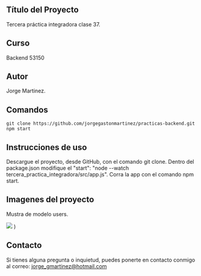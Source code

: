## Título del Proyecto

Tercera práctica integradora clase 37.

## Curso

Backend 53150

## Autor

Jorge Martinez.

## Comandos

```
git clone https://github.com/jorgegastonmartinez/practicas-backend.git
npm start
```

## Instrucciones de uso

Descargue el proyecto, desde GitHub, con el comando git clone. Dentro del package.json modifique el  "start": "node --watch tercera_practica_integradora/src/app.js". 
Corra la app con el comando npm start.

## Imagenes del proyecto

Mustra de modelo users.

![](./segunda_practica_integradora/src/public/img/Captura%20de%20pantalla%202024-06-12%20a%20la(s)%2010.10.56 p. m..png)
)


## Contacto

Si tienes alguna pregunta o inquietud, puedes ponerte en contacto conmigo al correo: jorge_gmartinez@hotmail.com